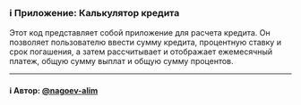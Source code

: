 ### ℹ️ Приложение: Калькулятор кредита

Этот код представляет собой приложение для расчета кредита.
Он позволяет пользователю ввести сумму кредита, процентную ставку и срок погашения,
а затем рассчитывает и отображает ежемесячный платеж, общую сумму выплат и общую сумму процентов.

-----
#### ℹ️ Автор: [@nagoev-alim](https://github.com/nagoev-alim)

